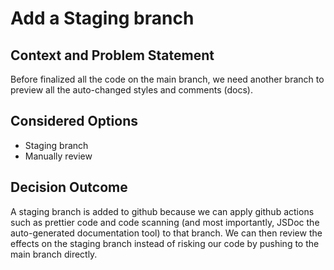 # Add a Staging branch

## Context and Problem Statement

Before finalized all the code on the main branch, we need another branch to preview all the auto-changed styles and comments (docs). 

## Considered Options

- Staging branch
- Manually review

## Decision Outcome

A staging branch is added to github because we can apply github actions such as prettier code and code scanning (and most importantly, JSDoc the auto-generated documentation tool) to that branch. We can then review the effects on the staging branch instead of risking our code by pushing to the main branch directly. 
